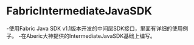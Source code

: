 # FabricIntermediateJavaSDK

-使用Fabric Java SDK v1.1版本开发的中间层SDK接口，里面有详细的使用例子。
-在Aberic大神提供的IntermediateJavaSDK基础上编写。

